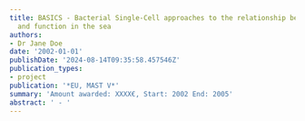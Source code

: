 ```yaml
---
title: BASICS - Bacterial Single-Cell approaches to the relationship between diversity
  and function in the sea
authors:
- Dr Jane Doe
date: '2002-01-01'
publishDate: '2024-08-14T09:35:58.457546Z'
publication_types:
- project
publication: '*EU, MAST V*'
summary: 'Amount awarded: XXXX€, Start: 2002 End: 2005'
abstract: ' - '
---
```

